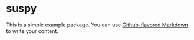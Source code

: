 # suspy

This is a simple example package. You can use
[Github-flavored Markdown](https://guides.github.com/features/mastering-markdown/)
to write your content.
